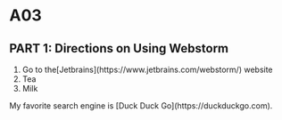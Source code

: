 # A03
<h2>PART 1: Directions on Using Webstorm</h2>
<ol>
  <li>Go to the[Jetbrains](https://www.jetbrains.com/webstorm/) website</li>
  <li>Tea</li>
  <li>Milk</li>
</ol>
My favorite search engine is [Duck Duck Go](https://duckduckgo.com).
